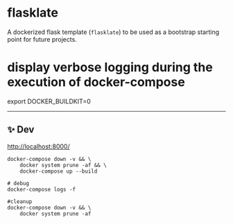 # flasklate
A dockerized flask template (`flasklate`) to be used as a bootstrap starting point for future projects.

# display verbose logging during the execution of docker-compose
export DOCKER_BUILDKIT=0

***
## ✨ Dev
[http://localhost:8000/](http://localhost:8000/)
```shell 
docker-compose down -v && \
    docker system prune -af && \
    docker-compose up --build
```
```shell
# debug
docker-compose logs -f
```
```shell
#cleanup
docker-compose down -v && \
    docker system prune -af
```